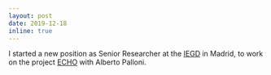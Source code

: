 ```yaml
---
layout: post
date: 2019-12-18
inline: true
---
```


I started a new position as Senior Researcher at the [IEGD](http://iegd.csic.es/e) in Madrid, to work on the project [ECHO](projects/06_echo/) with Alberto Palloni.

